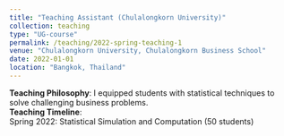 ```yaml
---
title: "Teaching Assistant (Chulalongkorn University)"
collection: teaching
type: "UG-course"
permalink: /teaching/2022-spring-teaching-1
venue: "Chulalongkorn University, Chulalongkorn Business School"
date: 2022-01-01
location: "Bangkok, Thailand"
---
```

**Teaching Philosophy**: I equipped students with statistical techniques to solve challenging business problems.  
**Teaching Timeline**:  
Spring 2022: Statistical Simulation and Computation (50 students)  


